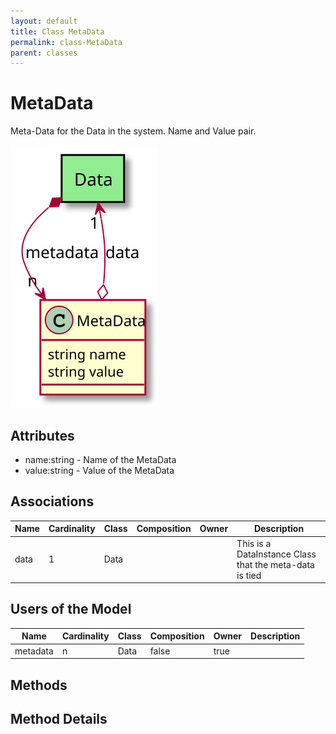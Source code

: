 ```yaml
---
layout: default
title: Class MetaData
permalink: class-MetaData
parent: classes
---
```


# MetaData

Meta-Data for the Data in the system. Name and Value pair.

![Logical Diagram](./logical.svg)

## Attributes

* name:string - Name of the MetaData
* value:string - Value of the MetaData


## Associations

| Name | Cardinality | Class | Composition | Owner | Description |
| --- | --- | --- | --- | --- | --- |
| data | 1 | Data |  |  | This is a DataInstance Class that the meta-data is tied |


## Users of the Model

| Name | Cardinality | Class | Composition | Owner | Description |
| --- | --- | --- | --- | --- | --- |
| metadata | n | Data | false | true |  |





## Methods


<h2>Method Details</h2>
    


